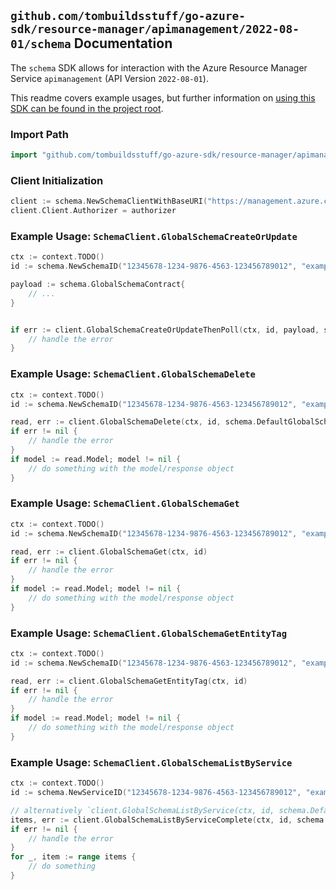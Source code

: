 
## `github.com/tombuildsstuff/go-azure-sdk/resource-manager/apimanagement/2022-08-01/schema` Documentation

The `schema` SDK allows for interaction with the Azure Resource Manager Service `apimanagement` (API Version `2022-08-01`).

This readme covers example usages, but further information on [using this SDK can be found in the project root](https://github.com/tombuildsstuff/go-azure-sdk/tree/main/docs).

### Import Path

```go
import "github.com/tombuildsstuff/go-azure-sdk/resource-manager/apimanagement/2022-08-01/schema"
```


### Client Initialization

```go
client := schema.NewSchemaClientWithBaseURI("https://management.azure.com")
client.Client.Authorizer = authorizer
```


### Example Usage: `SchemaClient.GlobalSchemaCreateOrUpdate`

```go
ctx := context.TODO()
id := schema.NewSchemaID("12345678-1234-9876-4563-123456789012", "example-resource-group", "serviceValue", "schemaIdValue")

payload := schema.GlobalSchemaContract{
	// ...
}


if err := client.GlobalSchemaCreateOrUpdateThenPoll(ctx, id, payload, schema.DefaultGlobalSchemaCreateOrUpdateOperationOptions()); err != nil {
	// handle the error
}
```


### Example Usage: `SchemaClient.GlobalSchemaDelete`

```go
ctx := context.TODO()
id := schema.NewSchemaID("12345678-1234-9876-4563-123456789012", "example-resource-group", "serviceValue", "schemaIdValue")

read, err := client.GlobalSchemaDelete(ctx, id, schema.DefaultGlobalSchemaDeleteOperationOptions())
if err != nil {
	// handle the error
}
if model := read.Model; model != nil {
	// do something with the model/response object
}
```


### Example Usage: `SchemaClient.GlobalSchemaGet`

```go
ctx := context.TODO()
id := schema.NewSchemaID("12345678-1234-9876-4563-123456789012", "example-resource-group", "serviceValue", "schemaIdValue")

read, err := client.GlobalSchemaGet(ctx, id)
if err != nil {
	// handle the error
}
if model := read.Model; model != nil {
	// do something with the model/response object
}
```


### Example Usage: `SchemaClient.GlobalSchemaGetEntityTag`

```go
ctx := context.TODO()
id := schema.NewSchemaID("12345678-1234-9876-4563-123456789012", "example-resource-group", "serviceValue", "schemaIdValue")

read, err := client.GlobalSchemaGetEntityTag(ctx, id)
if err != nil {
	// handle the error
}
if model := read.Model; model != nil {
	// do something with the model/response object
}
```


### Example Usage: `SchemaClient.GlobalSchemaListByService`

```go
ctx := context.TODO()
id := schema.NewServiceID("12345678-1234-9876-4563-123456789012", "example-resource-group", "serviceValue")

// alternatively `client.GlobalSchemaListByService(ctx, id, schema.DefaultGlobalSchemaListByServiceOperationOptions())` can be used to do batched pagination
items, err := client.GlobalSchemaListByServiceComplete(ctx, id, schema.DefaultGlobalSchemaListByServiceOperationOptions())
if err != nil {
	// handle the error
}
for _, item := range items {
	// do something
}
```
